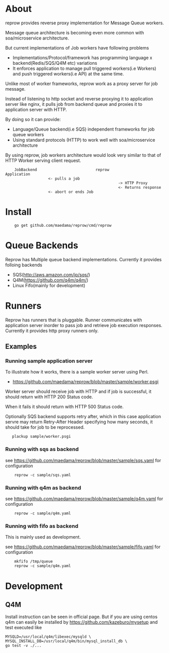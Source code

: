 # About

reprow provides reverse proxy implementation for Message Queue workers.

Message queue architecture is becoming even more common with  soa/microservice architecture.

But current implementations of Job workers have following problems
 * Implementations/Protocol/framework has programming language x backend(Redis/SQS/Q4M etc)  variations
 * It enforces application to manage pull triggered workers(i.e Workers) and push triggered workers(i.e API) at the same time.


Unlike most of worker frameworks, reprow work as a proxy server for job message.

Instead of listening to http socket and reverse proxying it to application server like nginx,
it pulls job from backend queue and  proxies it to application server with HTTP.

By doing so it can provide:

* Language/Queue backend(i.e SQS) independent frameworks for job queue workers
* Using standard protocols (HTTP) to work well with soa/microservice architecture

By using reprow, job workers architecture would look very similar to that of HTTP Worker serving client request.
```
	JobBackend                          reprow                         Application
	               <- pulls a job
	                                              -> HTTP Proxy
	                                              <- Returns response
	               <- abort or ends Job
```

# Install

```
    go get github.com/maedama/reprow/cmd/reprow
```



# Queue Backends

Reprow has Multiple queue backend implementations. Currently it provides folloing backends

* SQS(http://aws.amazon.com/jp/sqs/)
* Q4M(https://github.com/q4m/q4m/)
* Linux Fifo(mainly for development)

# Runners

Reprow has runners that is pluggable. Runner communicates with application server inorder to pass job and retrieve job execution responses.
Currently it provides http proxy runners only.


## Examples
### Running sample application server
To illustrate how it works, there is a sample worker server using Perl.
* https://github.com/maedama/reprow/blob/master/sample/worker.psgi

Worker server should receive job with HTTP and if job is successful, it should return with HTTP 200 Status code.

When it fails it should return with HTTP 500 Status code.

Optionally SQS backend supports retry after, which in this case application servre may return Retry-After Header specifying how many seconds, it should take for job to be reprocessed.

```
   plackup sample/worker.psgi
```


### Running with sqs as backend
see https://github.com/maedama/reprow/blob/master/sample/sqs.yaml for configuration

```
    reprow -c sample/sqs.yaml
```

### Running with q4m as backend
see https://github.com/maedama/reprow/blob/master/sample/q4m.yaml for configuration
```
    reprow -c sample/q4m.yaml
```

### Running with fifo as backend
This is mainly used as development.

see https://github.com/maedama/reprow/blob/master/sample/fifo.yaml for configuration
```
    mkfifo /tmp/queue
    reprow -c sample/q4m.yaml
```



# Development

## Q4M

Install instruction can be seen in official page.
But if you are using centos q4m can easily be installed by https://github.com/kazeburo/mysetup and test executed like
```
MYSQLD=/usr/local/q4m/libexec/mysqld \
MYSQL_INSTALL_DB=/usr/local/q4m/bin/mysql_install_db \
go test -v ./...
```

